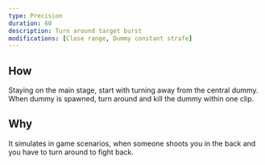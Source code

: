 ```yaml
---
type: Precision
duration: 60
description: Turn around target burst
modifications: [Close range, Dummy constant strafe]
---
```


## How

Staying on the main stage, start with turning away from the central dummy. When dummy is spawned, turn around and kill the dummy within one clip.

## Why

It simulates in game scenarios, when someone shoots you in the back and you have to turn around to fight back.
